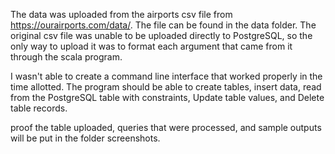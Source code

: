 The data was uploaded from the airports csv file from https://ourairports.com/data/. The file can be found in the data folder.
The original csv file was unable to be uploaded directly to PostgreSQL, so the only way to upload it was to format each argument that came from it through the scala program.

I wasn't able to create a command line interface that worked properly in the time allotted.
The program should be able to create tables, insert data, read from the PostgreSQL table with constraints, Update table values, and Delete table records.

proof the table uploaded, queries that were processed, and sample outputs will be put in the folder screenshots.
